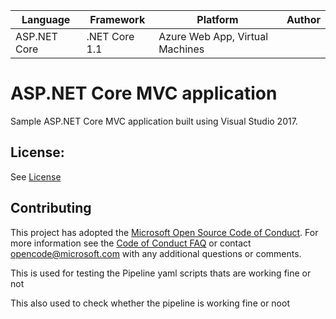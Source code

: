 | Language | Framework | Platform | Author |
| -------- | -------- |--------|--------|
| ASP.NET Core | .NET Core 1.1 | Azure Web App, Virtual Machines |


# ASP.NET Core MVC application

Sample ASP.NET Core MVC application built using Visual Studio 2017.

## License:

     

See [License](#)

## Contributing

This project has adopted the [Microsoft Open Source Code of Conduct](https://opensource.microsoft.com/codeofconduct/). For more information see the [Code of Conduct FAQ](https://opensource.microsoft.com/codeofconduct/faq/) or contact [opencode@microsoft.com](mailto:opencode@microsoft.com) with any additional questions or comments.

This is used for testing the Pipeline yaml scripts thats are working fine or not

This also used to check whether the pipeline is working fine or noot
